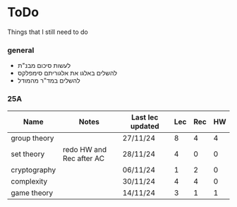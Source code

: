 # ToDo

Things that I still need to do

### general

 - לעשות סיכום מבנ"ת
 - להשלים באלגו את אלגוריתם סימפלקס
 - להשלים במד"ר מהמודל

### 25A

| Name | Notes | Last lec updated | Lec | Rec | HW |
|---|---|---|---|---|---|
| group theory | 						  | 27/11/24 | 8 | 4 | 4 |
| set theory   | redo HW and Rec after AC | 28/11/24 | 4 | 0 | 0 |
| cryptography | 						  | 06/11/24 | 1 | 2 | 0 |
| complexity   | 						  | 30/11/24 | 4 | 4 | 0 |
| game theory  | 						  | 14/11/24 | 3 | 1 | 1 |
